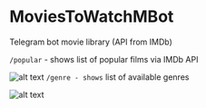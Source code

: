 # MoviesToWatchMBot
Telegram bot movie library (API from IMDb)

```/popular``` - shows list of popular films via IMDb API

![alt text](https://github.com/Fun1hero/MoviesToWatchMBot/blob/master/img/Screen%20Shot%202018-10-14%20at%2011.56.51%20AM.png?raw=true)
```/genre - shows``` list of available genres

![alt text](https://github.com/Fun1hero/MoviesToWatchMBot/blob/master/img/Screen%20Shot%202018-10-14%20at%2011.56.51%20AM.png?raw=true)
